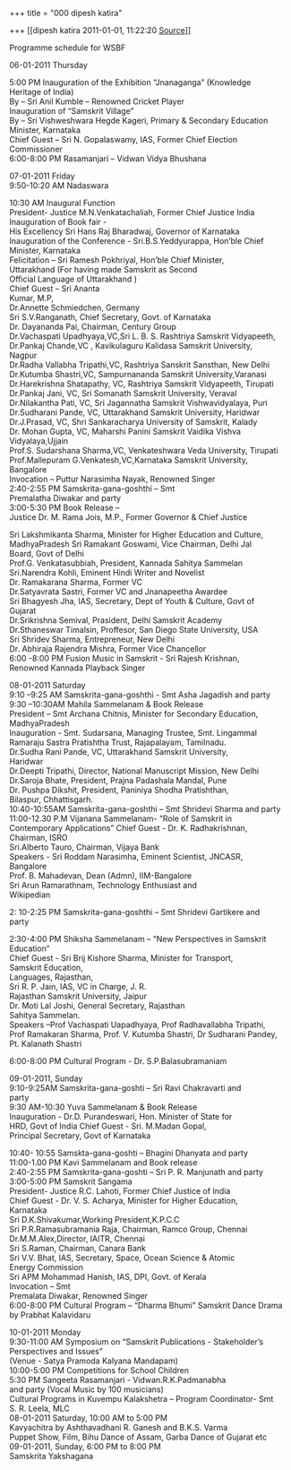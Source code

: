 +++
title = "000 dipesh katira"

+++
[[dipesh katira	2011-01-01, 11:22:20 [Source](https://groups.google.com/g/bvparishat/c/uM9niDb1oUg)]]



  
Programme schedule for WSBF  
  
  
06-01-2011 Thursday  
  
5:00 PM Inauguration of the Exhibition “Jnanaganga” (Knowledge  
Heritage of India)  
By – Sri Anil Kumble – Renowned Cricket Player  
Inauguration of “Samskrit Village”  
By – Sri Vishweshwara Hegde Kageri, Primary & Secondary Education  
Minister, Karnataka  
Chief Guest – Sri N. Gopalaswamy, IAS, Former Chief Election  
Commissioner  
6:00-8:00 PM Rasamanjari – Vidwan Vidya Bhushana  
  
07-01-2011 Friday  
9:50-10:20 AM Nadaswara  
  
  
10:30 AM Inaugural Function  
President- Justice M.N.Venkatachaliah, Former Chief Justice India  
Inauguration of Book fair -  
His Excellency Sri Hans Raj Bharadwaj, Governor of Karnataka  
Inauguration of the Conference - Sri.B.S.Yeddyurappa, Hon’ble Chief  
Minister, Karnataka  
Felicitation – Sri Ramesh Pokhriyal, Hon’ble Chief Minister,  
Uttarakhand (For having made Samskrit as Second  
Official Language of Uttarakhand )  
Chief Guest – Sri Ananta  
Kumar, M.P,  
Dr.Annette Schmiedchen, Germany  
Sri S.V.Ranganath, Chief Secretary, Govt. of Karnataka  
Dr. Dayananda Pai, Chairman, Century Group  
Dr.Vachaspati Upadhyaya,VC,Sri L. B. S. Rashtriya Samskrit Vidyapeeth,  
Dr.Pankaj Chande,VC , Kavikulaguru Kalidasa Samskrit University,  
Nagpur  
Dr.Radha Vallabha Tripathi,VC, Rashtriya Sanskrit Sansthan, New Delhi  
Dr.Kutumba Shastri,VC, Sampurnananda Samskrit University,Varanasi  
Dr.Harekrishna Shatapathy, VC, Rashtriya Samskrit Vidyapeeth, Tirupati  
Dr.Pankaj Jani, VC, Sri Somanath Samskrit University, Veraval  
Dr.Nilakantha Pati, VC, Sri Jagannatha Samskrit Vishwavidyalaya, Puri  
Dr.Sudharani Pande, VC, Uttarakhand Samskrit University, Haridwar  
Dr.J.Prasad, VC, Shri Sankaracharya University of Samskrit, Kalady  
Dr. Mohan Gupta, VC, Maharshi Panini Samskrit Vaidika Vishva  
Vidyalaya,Ujjain  
Prof.S. Sudarshana Sharma,VC, Venkateshwara Veda University, Tirupati  
Prof.Mallepuram G.Venkatesh,VC,Karnataka Samskrit University,  
Bangalore  
Invocation – Puttur Narasimha Nayak, Renowned Singer  
2:40-2:55 PM Samskrita-gana-goshthi – Smt  
Premalatha Diwakar and party  
3:00-5:30 PM Book Release –  
Justice Dr. M. Rama Jois, M.P., Former Governor & Chief Justice  
  
Sri Lakshmikanta Sharma, Minister for Higher Education and Culture,  
MadhyaPradesh Sri Ramakant Goswami, Vice Chairman, Delhi Jal  
Board, Govt of Delhi  
Prof.G. Venkatasubbiah, President, Kannada Sahitya Sammelan  
Sri.Narendra Kohli, Eminent Hindi Writer and Novelist  
Dr. Ramakarana Sharma, Former VC  
Dr.Satyavrata Sastri, Former VC and Jnanapeetha Awardee  
Sri Bhagyesh Jha, IAS, Secretary, Dept of Youth & Culture, Govt of  
Gujarat  
Dr.Srikrishna Semival, Prasident, Delhi Samskrit Academy  
Dr.Sthaneswar Timalsin, Proffesor, San Diego State University, USA  
Sri Shridev Sharma, Entrepreneur, New Delhi  
Dr. Abhiraja Rajendra Mishra, Former Vice Chancellor  
6:00 -8:00 PM Fusion Music in Samskrit - Sri Rajesh Krishnan,  
Renowned Kannada Playback Singer  
  
08-01-2011 Saturday  
9:10 –9:25 AM Samskrita-gana-goshthi - Smt Asha Jagadish and party  
9:30 –10:30AM Mahila Sammelanam & Book Release  
President – Smt Archana Chitnis, Minister for Secondary Education,  
MadhyaPradesh  
Inauguration - Smt. Sudarsana, Managing Trustee, Smt. Lingammal  
Ramaraju Sastra Pratishtha Trust, Rajapalayam, Tamilnadu.  
Dr.Sudha Rani Pande, VC, Uttarakhand Samskrit University,  
Haridwar  
Dr.Deepti Tripathi, Director, National Manuscript Mission, New Delhi  
Dr.Saroja Bhate, President, Prajna Padashala Mandal, Pune  
Dr. Pushpa Dikshit, President, Paniniya Shodha Pratishthan,  
Bilaspur, Chhattisgarh.  
10:40-10:55AM Samskrita-gana-goshthi – Smt Shridevi Sharma and party  
11:00-12.30 P.M Vijanana Sammelanam- “Role of Samskrit in  
Contemporary Applications” Chief Guest - Dr. K. Radhakrishnan,  
Chairman, ISRO  
Sri.Alberto Tauro, Chairman, Vijaya Bank  
Speakers - Sri Roddam Narasimha, Eminent Scientist, JNCASR,  
Bangalore  
Prof. B. Mahadevan, Dean (Admn), IIM-Bangalore  
Sri Arun Ramarathnam, Technology Enthusiast and  
Wikipedian  
  
2: 10-2:25 PM Samskrita-gana-goshthi – Smt Shridevi Gartikere and  
party  
  
2:30-4:00 PM Shiksha Sammelanam – “New Perspectives in Samskrit  
Education”  
Chief Guest - Sri Brij Kishore Sharma, Minister for Transport,  
Samskrit Education,  
Languages, Rajasthan,  
Sri R. P. Jain, IAS, VC in Charge, J. R.  
Rajasthan Samskrit University, Jaipur  
Dr. Moti Lal Joshi, General Secretary, Rajasthan  
Sahitya Sammelan.  
Speakers –Prof Vachaspati Uapadhyaya, Prof Radhavallabha Tripathi,  
Prof Ramakaran Sharma, Prof. V. Kutumba Shastri, Dr Sudharani Pandey,  
Pt. Kalanath Shastri  
  
6:00-8:00 PM Cultural Program - Dr. S.P.Balasubramaniam  
  
09-01-2011, Sunday  
9:10-9:25AM Samskrita-gana-goshti – Sri Ravi Chakravarti and  
party  
9:30 AM-10:30 Yuva Sammelanam & Book Release  
Inauguration - Dr.D. Purandeswari, Hon. Minister of State for  
HRD, Govt of India Chief Guest - Sri. M.Madan Gopal,  
Principal Secretary, Govt of Karnataka  
  
10:40- 10:55 Samskta-gana-goshti – Bhagini Dhanyata and party  
11:00-1.00 PM Kavi Sammelanam and Book release  
2:40-2:55 PM Samskrita-gana-goshti – Sri P. R. Manjunath and party  
3:00-5:00 PM Samskrit Sangama  
President- Justice R.C. Lahoti, Former Chief Justice of India  
Chief Guest - Dr. V. S. Acharya, Minister for Higher Education,  
Karnataka  
Sri D.K.Shivakumar,Working President,K.P.C.C  
Sri P.R.Ramasubramania Raja, Chairman, Ramco Group, Chennai  
Dr.M.M.Alex,Director, IAITR, Chennai  
Sri S.Raman, Chairman, Canara Bank  
Sri V.V. Bhat, IAS, Secretary, Space, Ocean Science & Atomic  
Energy Commission  
Sri APM Mohammad Hanish, IAS, DPI, Govt. of Kerala  
Invocation – Smt  
Premalata Diwakar, Renowned Singer  
6:00-8:00 PM Cultural Program – “Dharma Bhumi” Samskrit Dance Drama  
by Prabhat Kalavidaru  
  
10-01-2011 Monday  
9:30-11:00 AM Symposium on “Samskrit Publications - Stakeholder’s  
Perspectives and Issues”  
(Venue - Satya Pramoda Kalyana Mandapam)  
10:00-5:00 PM Competitions for School Children  
5:30 PM Sangeeta Rasamanjari - Vidwan.R.K.Padmanabha  
and party (Vocal Music by 100 musicians)  
Cultural Programs in Kuvempu Kalakshetra – Program Coordinator- Smt  
S. R. Leela, MLC  
08-01-2011 Saturday, 10:00 AM to 5:00 PM  
Kavyachitra by Ashthavadhani R. Ganesh and B.K.S. Varma  
Puppet Show, Film, Bihu Dance of Assam, Garba Dance of Gujarat etc  
09-01-2011, Sunday, 6:00 PM to 8:00 PM  
Samskrita Yakshagana  
  
  
  

